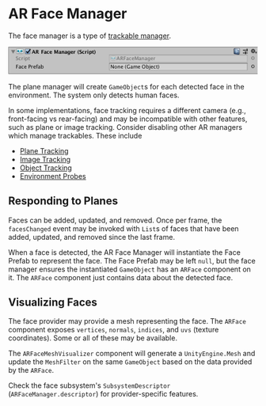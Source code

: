# AR Face Manager

The face manager is a type of [trackable manager](trackable-managers.md).

![alt text](images/ar-face-manager.png "AR Face Manager")

The plane manager will create `GameObject`s for each detected face in the environment. The system only detects human faces.

In some implementations, face tracking requires a different camera (e.g., front-facing vs rear-facing) and may be incompatible with other features, such as plane or image tracking. Consider disabling other AR managers which manage trackables. These include
* [Plane Tracking](plane-manager.md)
* [Image Tracking](tracked-image-manager.md)
* [Object Tracking](tracked-object-manager.md)
* [Environment Probes](environment-probe-manager.md)

## Responding to Planes

Faces can be added, updated, and removed. Once per frame, the `facesChanged` event may be invoked with `List`s of faces that have been added, updated, and removed since the last frame.

When a face is detected, the AR Face Manager will instantiate the Face Prefab to represent the face. The Face Prefab may be left `null`, but the face manager ensures the instantiated `GameObject` has an `ARFace` component on it. The `ARFace` component just contains data about the detected face.

## Visualizing Faces

The face provider may provide a mesh representing the face. The `ARFace` component exposes `vertices`, `normals`, `indices`, and `uvs` (texture coordinates). Some or all of these may be available.

The `ARFaceMeshVisualizer` component will generate a `UnityEngine.Mesh` and update the `MeshFilter` on the same `GameObject` based on the data provided by the `ARFace`.

Check the face subsystem's `SubsystemDescriptor` (`ARFaceManager.descriptor`) for provider-specific features.
